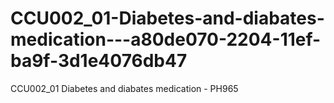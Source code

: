 # CCU002_01-Diabetes-and-diabates-medication---a80de070-2204-11ef-ba9f-3d1e4076db47
CCU002_01 Diabetes and diabates medication - PH965

